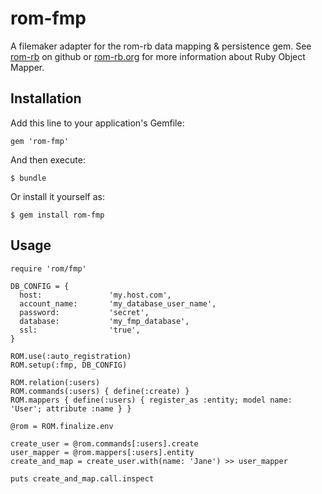 # rom-fmp

A filemaker adapter for the rom-rb data mapping & persistence gem.
See [rom-rb](https://github.com/rom-rb) on github or [rom-rb.org](http://rom-rb.org)
for more information about Ruby Object Mapper.

## Installation

Add this line to your application's Gemfile:

    gem 'rom-fmp'


And then execute:

    $ bundle

Or install it yourself as:

    $ gem install rom-fmp

## Usage

    require 'rom/fmp'

    DB_CONFIG = {
      host:               'my.host.com',
      account_name:       'my_database_user_name',
      password:           'secret',
      database:           'my_fmp_database',
      ssl:                'true', 
    }

    ROM.use(:auto_registration)
    ROM.setup(:fmp, DB_CONFIG)

    ROM.relation(:users)
    ROM.commands(:users) { define(:create) }
    ROM.mappers { define(:users) { register_as :entity; model name: 'User'; attribute :name } }

    @rom = ROM.finalize.env
    
    create_user = @rom.commands[:users].create
    user_mapper = @rom.mappers[:users].entity
    create_and_map = create_user.with(name: 'Jane') >> user_mapper

    puts create_and_map.call.inspect

